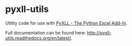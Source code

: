 # pyxll-utils
Utility code for use with [PyXLL - The Python Excel Add-In](https://www.pyxll.com).

Full documentation can be found here: http://pyxll-utils.readthedocs.org/en/latest/.
